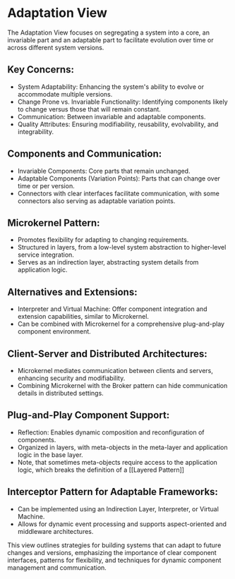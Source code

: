 # Adaptation View
The Adaptation View focuses on segregating a system into a core, an invariable part and an adaptable part to facilitate evolution over time or across different system versions.

## Key Concerns:
- System Adaptability: Enhancing the system's ability to evolve or accommodate multiple versions.
- Change Prone vs. Invariable Functionality: Identifying components likely to change versus those that will remain constant.
- Communication: Between invariable and adaptable components.
- Quality Attributes: Ensuring modifiability, reusability, evolvability, and integrability.

## Components and Communication:
- Invariable Components: Core parts that remain unchanged.
- Adaptable Components (Variation Points): Parts that can change over time or per version.
- Connectors with clear interfaces facilitate communication, with some connectors also serving as adaptable variation points.

## Microkernel Pattern:
- Promotes flexibility for adapting to changing requirements.
- Structured in layers, from a low-level system abstraction to higher-level service integration.
- Serves as an indirection layer, abstracting system details from application logic.

## Alternatives and Extensions:
- Interpreter and Virtual Machine: Offer component integration and extension capabilities, similar to Microkernel.
- Can be combined with Microkernel for a comprehensive plug-and-play component environment.

## Client-Server and Distributed Architectures:
- Microkernel mediates communication between clients and servers, enhancing security and modifiability.
- Combining Microkernel with the Broker pattern can hide communication details in distributed settings.

## Plug-and-Play Component Support:
- Reflection: Enables dynamic composition and reconfiguration of components.
- Organized in layers, with meta-objects in the meta-layer and application logic in the base layer. 
- Note, that sometimes meta-objects require access to the application logic, which breaks the definition of a [[Layered Pattern]]

## Interceptor Pattern for Adaptable Frameworks:
- Can be implemented using an Indirection Layer, Interpreter, or Virtual Machine.
- Allows for dynamic event processing and supports aspect-oriented and middleware architectures.

This view outlines strategies for building systems that can adapt to future changes and versions, emphasizing the importance of clear component interfaces, patterns for flexibility, and techniques for dynamic component management and communication.
